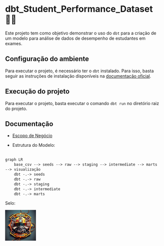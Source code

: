 # dbt_Student_Performance_Dataset 🧙‍♂️

Este projeto tem como objetivo demonstrar o uso do `dbt` para a criação de um modelo para análise de dados de desempenho de estudantes em exames.

## Configuração do ambiente

Para executar o projeto, é necessário ter o `dbt` instalado. Para isso, basta seguir as instruções de instalação disponíveis na [documentação oficial](https://docs.getdbt.com/dbt-cli/installation).

## Execução do projeto

Para executar o projeto, basta executar o comando `dbt run` no diretório raiz do projeto.

## Documentação

- [Escopo de Negócio](/documentacao/escopo_negocio.md)

- Estrutura do Modelo: 

```mermaid

graph LR
    base_csv --> seeds --> raw --> staging --> intermediate --> marts --> visualização
    dbt -.-> seeds
    dbt -.-> raw
    dbt -.-> staging
    dbt -.-> intermediate
    dbt -.-> marts

```


Selo:

[<img src="logo.png" width="100" height="100">](https://github.com/Linhares015)